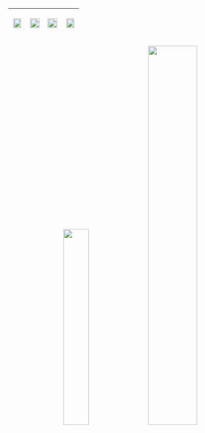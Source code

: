 

| <div align="center"><img src="https://nathanyor.io/spinning-ball.webp#center" width="90%" height="90%" /></div> | <p align="center"><img src="https://github-readme-stats.vercel.app/api/pin/?username=Nathan-Yorio&repo=Small-Shell-Scripts&theme=vue-dark&hide_border=false" width="100%"></p> | <p align="center"><img src="https://github-readme-stats.vercel.app/api/pin/?username=Nathan-Yorio&repo=Obs-VaultAttachMerge&theme=vue-dark&hide_border=false" width="100%"></p> | <div align="center"><img src="https://nathanyor.io/spinning-ball.webp#center" width="90%" height="90%" /></div> |
| --- | --- | --- | --- |

<p align="center">
  <img src="https://github-readme-stats.vercel.app/api/top-langs/?username=Nathan-Yorio&layout=compact&theme=vue-dark&langs_count=6" width="32%">
  <img src="https://github-readme-streak-stats.herokuapp.com/?user=Nathan-Yorio&theme=vue-dark&hide_border=false" width="44.5%">
</p>

<!--- 
https://github.com/anuraghazra/github-readme-stats/blob/master/themes/README.md
https://github.com/anuraghazra/github-readme-stats

  <img src="https://github-readme-stats.vercel.app/api?username=Nathan-Yorio&theme=cobalt&show_icons=true&hide_border=false&include_all_commits=true&count_private=true" width="33%">

--->
